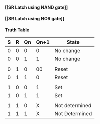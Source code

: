 #### [[SR Latch using NAND gate]]
#### [[SR Latch using NOR gate]] 
 
**Truth Table**

|  S  | R   | Qn  | Qn+1 | State |
|:---:| --- | --- | ---- | ----- |
|  0  | 0   | 0   | 0     | No change      |
|  0  | 0   | 1   | 1     | No change      |
|     |     |     |      |       |
|  0  | 1   | 0   |  00     | Reset      |
|  0  | 1   | 1   | 0     | Reset      |
|     |     |     |      |       |
|  1  | 0   | 0   | 1     | Set      |
|  1  | 0   | 1   | 1     | Set      |
|     |     |     |      |       |
|  1  | 1   | 0   | X     | Not determined      |
|  1  | 1   | 1   | X     | Not Determined      |
